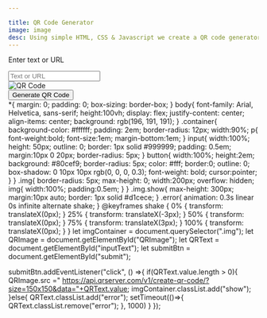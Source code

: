 ```yaml
---

title: QR Code Generator
image: image
desc: Using simple HTML, CSS & Javascript we create a QR code generator. 
---
```


<html-code>
<div class="container">
    <p>Enter text or URL</p>
    <input type="text" placeholder="Text or URL" id="inputText"/>
    <div class="img">
        <img src="" alt="QR Code" id="QRImage"/>
    </div>
    <button type="button" id="submit">Generate QR Code</button>
</div>
</html-code>

<css-code>
*{
    margin: 0;
    padding: 0;
    box-sizing: border-box;
}
body{
    font-family: Arial, Helvetica, sans-serif;
    height:100vh;
    display: flex;
    justify-content: center;
    align-items: center;
    background: rgb(196, 191, 191);
}
.container{
    background-color: #ffffff;
    padding: 2em;
    border-radius: 12px;
    width:90%;
    p{
        font-weight:bold;
        font-size:1em;
        margin-bottom:1em;
    }
    input{
        width:100%;
        height: 50px;
        outline: 0;
        border: 1px solid #999999;
        padding: 0.5em;
        margin:10px 0 20px;
        border-radius: 5px;
    }
    button{
        width:100%;
        height:2em;
        background: #80cef9;
        border-radius: 5px;
        color: #fff;
        border:0;
        outline: 0;
        box-shadow: 0 10px 10px rgb(0, 0, 0, 0.3);
        font-weight: bold;
        cursor:pointer;
    }
}
.img{
    border-radius: 5px;
    max-height: 0;
    width:200px;
    overflow: hidden; 
    img{
        width:100%;
        padding:0.5em;
    } 
}
.img.show{
        max-height: 300px;
        margin:10px auto;
        border: 1px solid #d1cece;
}
.error{
    animation: 0.3s linear 0s infinite alternate shake;
}
@keyframes shake {
    0% {
        transform: translateX(0px);
    }
    25% {
        transform: translateX(-3px);
    }
    50% {
        transform: translateX(0px);
    }
    75% {
        transform: translateX(3px);
    }
    100% {
        transform: translateX(0px);
    }
}


</css-code>

<js-code>
let imgContainer = document.querySelector(".img");
let QRImage = document.getElementById("QRImage");
let QRText = document.getElementById("inputText");
let submitBtn = document.getElementById("submit");

submitBtn.addEventListener("click", () =>{
    if(QRText.value.length > 0){
        QRImage.src =" https://api.qrserver.com/v1/create-qr-code/?size=150x150&data="+QRText.value;
        imgContainer.classList.add("show");
    }else{
        QRText.classList.add("error");
        setTimeout(()=>{
             QRText.classList.remove("error");
        }, 1000)
    }
});
</js-code>